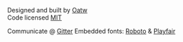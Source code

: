 <!-- markdownlint-disable -->
<footer id="main-footer" class="grid p-small bc-dark">
  <p class="col-12 col-6-m ta-center ta-left-m c-light text-ellipsis">
    <span class="o-muted">Designed and built by</span> <a href="https://github.com/oatw" class="link-light td-none">Oatw</a>
    <br class="d-none-m">
    <span class="pl-small-m o-muted">Code licensed </span> <a href="https://github.com/oatw/luda/blob/v{{site.luda.version}}/LICENSE" class="link-light td-none">MIT</a>
  </p>
  <p class="d-none d-block-m col-6 ta-right c-light text-ellipsis">
    <span class="o-muted">Communicate @</span> <a class="link-light td-none" href="https://gitter.im/oatw/luda">Gitter</a>
    <span class="pl-small o-muted">Embedded fonts:</span>
      <a class="link-light td-none" href="https://fonts.google.com/specimen/Roboto">Roboto</a>
      & <a class="link-light td-none" href="https://fonts.google.com/specimen/Playfair+Display">Playfair</a>
  </p>
</footer>
